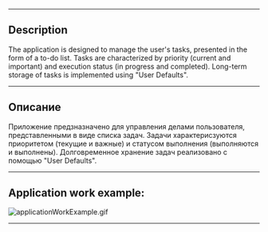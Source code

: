 ___
## Description
The application is designed to manage the user's tasks, presented in the form of a to-do list. Tasks are characterized by priority (current and important) and execution status (in progress and completed). Long-term storage of tasks is implemented using "User Defaults".
___
## Описание
Приложение предзназначено для управления делами пользователя, представленными в виде списка задач. Задачи характерисзуются приоритетом (текущие и важные) и статусом выполнения (выполняются и выполнены). Долговременное хранение задач реализовано с помощью "User Defaults".
___
## Application work example:
![applicationWorkExample.gif](applicationWorkExample.gif)
___